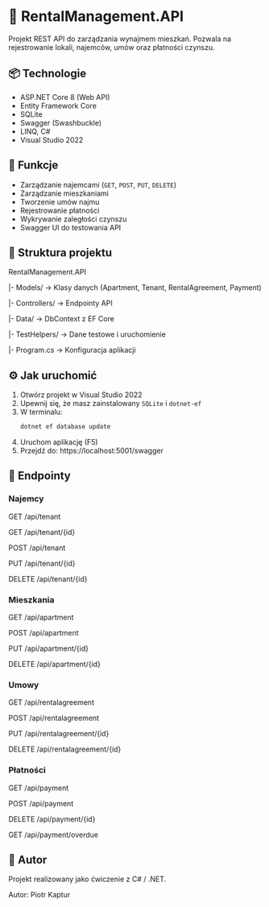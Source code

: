 # 🏢 RentalManagement.API

Projekt REST API do zarządzania wynajmem mieszkań. Pozwala na rejestrowanie lokali, najemców, umów oraz płatności czynszu.

## 📦 Technologie

- ASP.NET Core 8 (Web API)
- Entity Framework Core
- SQLite
- Swagger (Swashbuckle)
- LINQ, C#
- Visual Studio 2022

## 🚀 Funkcje

- Zarządzanie najemcami (`GET`, `POST`, `PUT`, `DELETE`)
- Zarządzanie mieszkaniami
- Tworzenie umów najmu
- Rejestrowanie płatności
- Wykrywanie zaległości czynszu
- Swagger UI do testowania API

## 🧩 Struktura projektu

RentalManagement.API

|- Models/ → Klasy danych (Apartment, Tenant, RentalAgreement, Payment)

|- Controllers/ → Endpointy API

|- Data/ → DbContext z EF Core

|- TestHelpers/ → Dane testowe i uruchomienie

|- Program.cs → Konfiguracja aplikacji




## ⚙️ Jak uruchomić

1. Otwórz projekt w Visual Studio 2022
2. Upewnij się, że masz zainstalowany `SQLite` i `dotnet-ef`
3. W terminalu:
   ```bash
   dotnet ef database update
4. Uruchom aplikację (F5)
5. Przejdź do: https://localhost:5001/swagger




## 📑 Endpointy
### Najemcy
GET /api/tenant

GET /api/tenant/{id}

POST /api/tenant

PUT /api/tenant/{id}

DELETE /api/tenant/{id}

### Mieszkania
GET /api/apartment

POST /api/apartment

PUT /api/apartment/{id}

DELETE /api/apartment/{id}

### Umowy
GET /api/rentalagreement

POST /api/rentalagreement

PUT /api/rentalagreement/{id}

DELETE /api/rentalagreement/{id}

### Płatności
GET /api/payment

POST /api/payment

DELETE /api/payment/{id}

GET /api/payment/overdue






## 👤 Autor
Projekt realizowany jako ćwiczenie z C# / .NET.

Autor: Piotr Kaptur
